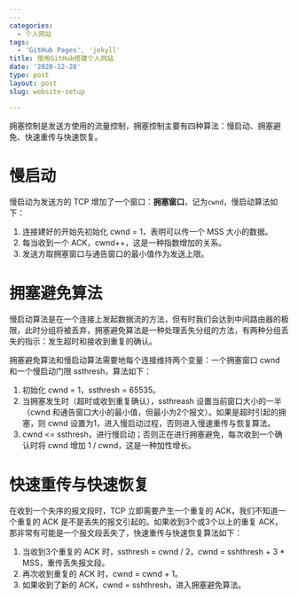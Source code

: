 ```yaml
---
​---
categories:
  - 个人网站
tags:
  - 'GitHub Pages', 'jekyll'
title: 使用GitHub搭建个人网站
date: '2020-12-28'
type: post
layout: post
slug: website-setup

---
```


拥塞控制是发送方使用的流量控制，拥塞控制主要有四种算法：慢启动、拥塞避免、快速重传与快速恢复。

<!--more-->

# 慢启动

慢启动为发送方的 TCP 增加了一个窗口：**拥塞窗口**，记为`cwnd`，慢启动算法如下：

  1. 连接建好的开始先初始化 cwnd = 1，表明可以传一个 MSS 大小的数据。
  2. 每当收到一个 ACK，cwnd++，这是一种指数增加的关系。
  3. 发送方取拥塞窗口与通告窗口的最小值作为发送上限。

#  拥塞避免算法

慢启动算法是在一个连接上发起数据流的方法，但有时我们会达到中间路由器的极限，此时分组将被丢弃，拥塞避免算法是一种处理丢失分组的方法，有两种分组丢失的指示：发生超时和接收到重复的确认。

拥塞避免算法和慢启动算法需要地每个连接维持两个变量：一个拥塞窗口 cwnd 和一个慢启动门限 ssthresh，算法如下：

  1. 初始化 cwnd = 1，ssthresh = 65535。
  2. 当拥塞发生时（超时或收到重复确认），ssthreash 设置当前窗口大小的一半（cwnd 和通告窗口大小的最小值，但最小为2个报文）。如果是超时引起的拥塞，则 cwnd 设置为1，进入慢启动过程，否则进入慢速重传与恢复算法。
  3. cwnd <= ssthresh，进行慢启动；否则正在进行拥塞避免，每次收到一个确认时将 cwnd 增加 1 / cwnd，这是一种加性增长。

# 快速重传与快速恢复

在收到一个失序的报文段时，TCP 立即需要产生一个重复的 ACK，我们不知道一个重复的 ACK 是不是丢失的报文引起的。如果收到3个或3个以上的重复 ACK，那非常有可能是一个报文段丢失了，快速重传与快速恢复算法如下：

  1. 当收到3个重复的 ACK 时，ssthresh = cwnd / 2，cwnd = sshthresh + 3 * MSS，重传丢失报文段。
  2. 再次收到重复的 ACK 时，cwnd = cwnd + 1。
  3. 如果收到了新的 ACK，cwnd = sshthresh，进入拥塞避免算法。